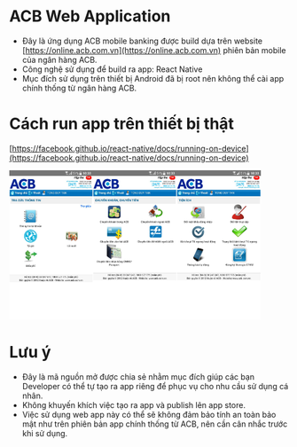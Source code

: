 # ACB Web Application
- Đây là ứng dụng ACB mobile banking được build dựa trên website [https://online.acb.com.vn](https://online.acb.com.vn) phiên bản mobile của ngân hàng ACB.
- Công nghệ sử dụng để build ra app: React Native
- Mục đích sử dụng trên thiết bị Android đã bị root nên không thể cài app chính thống từ ngân hàng ACB.

# Cách run app trên thiết bị thật
[https://facebook.github.io/react-native/docs/running-on-device](https://facebook.github.io/react-native/docs/running-on-device)

<img src="https://github.com/ozuit/acb/blob/master/img/photo_2019-06-12%2010.35.43.jpeg" width="30%"><img src="https://github.com/ozuit/acb/blob/master/img/photo_2019-06-12%2010.35.36.jpeg" width="30%"><img src="https://github.com/ozuit/acb/blob/master/img/photo_2019-06-12%2010.35.32.jpeg" width="30%">

# Lưu ý
- Đây là mã nguồn mở được chia sẻ nhằm mục đích giúp các bạn Developer có thể tự tạo ra app riêng để phục vụ cho nhu cầu sử dụng cá nhân.
- Không khuyến khích việc tạo ra app và publish lên app store.
- Việc sử dụng web app này có thể sẽ không đảm bảo tính an toàn bảo mật như trên phiên bản app chính thống từ ACB, nên cần cân nhắc trước khi sử dụng.
